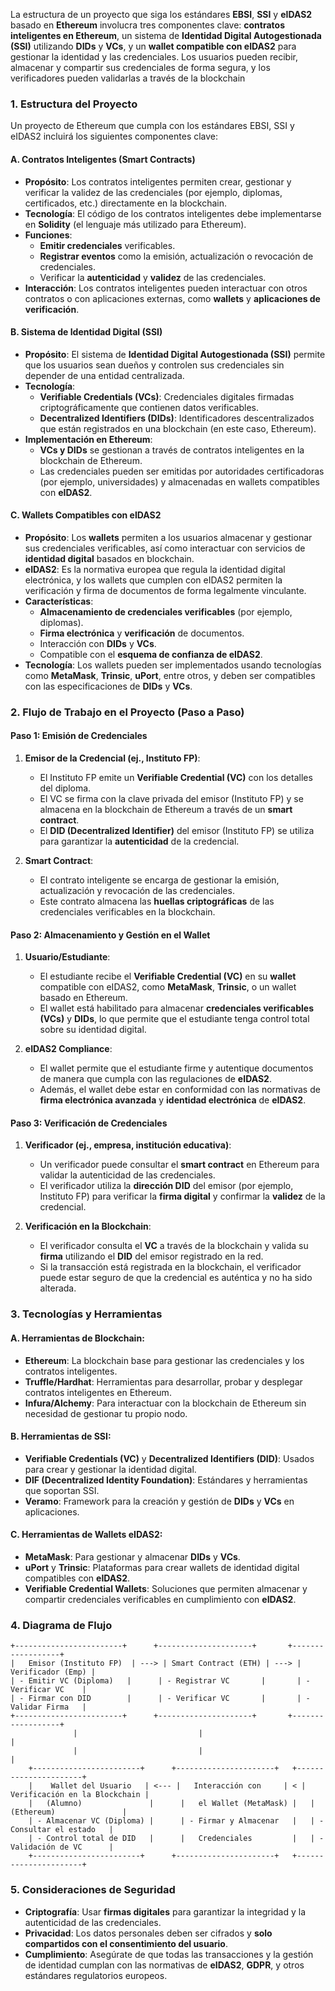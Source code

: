 La estructura de un proyecto que siga los estándares **EBSI**, **SSI** y **eIDAS2** basado en **Ethereum** involucra tres componentes clave: 
**contratos inteligentes en Ethereum**, un sistema de **Identidad Digital Autogestionada (SSI)** utilizando **DIDs** y **VCs**, y un **wallet compatible con eIDAS2** 
para gestionar la identidad y las credenciales. Los usuarios pueden recibir, almacenar y compartir sus credenciales de forma segura, y los verificadores pueden validarlas 
a través de la blockchain
### 1. **Estructura del Proyecto**
Un proyecto de Ethereum que cumpla con los estándares EBSI, SSI y eIDAS2 incluirá los siguientes componentes clave:

#### **A. Contratos Inteligentes (Smart Contracts)**
   - **Propósito**: Los contratos inteligentes permiten crear, gestionar y verificar la validez de las credenciales (por ejemplo, diplomas, certificados, etc.) directamente en la blockchain.
   - **Tecnología**: El código de los contratos inteligentes debe implementarse en **Solidity** (el lenguaje más utilizado para Ethereum).
   - **Funciones**: 
     - **Emitir credenciales** verificables.
     - **Registrar eventos** como la emisión, actualización o revocación de credenciales.
     - Verificar la **autenticidad** y **validez** de las credenciales.
   - **Interacción**: Los contratos inteligentes pueden interactuar con otros contratos o con aplicaciones externas, como **wallets** y **aplicaciones de verificación**.

#### **B. Sistema de Identidad Digital (SSI)**
   - **Propósito**: El sistema de **Identidad Digital Autogestionada (SSI)** permite que los usuarios sean dueños y controlen sus credenciales sin depender de una entidad centralizada.
   - **Tecnología**:
     - **Verifiable Credentials (VCs)**: Credenciales digitales firmadas criptográficamente que contienen datos verificables.
     - **Decentralized Identifiers (DIDs)**: Identificadores descentralizados que están registrados en una blockchain (en este caso, Ethereum).
   - **Implementación en Ethereum**:
     - **VCs y DIDs** se gestionan a través de contratos inteligentes en la blockchain de Ethereum.
     - Las credenciales pueden ser emitidas por autoridades certificadoras (por ejemplo, universidades) y almacenadas en wallets compatibles con **eIDAS2**.

#### **C. Wallets Compatibles con eIDAS2**
   - **Propósito**: Los **wallets** permiten a los usuarios almacenar y gestionar sus credenciales verificables, así como interactuar con servicios de **identidad digital** basados en blockchain.
   - **eIDAS2**: Es la normativa europea que regula la identidad digital electrónica, y los wallets que cumplen con eIDAS2 permiten la verificación y firma de documentos de forma legalmente vinculante.
   - **Características**:
     - **Almacenamiento de credenciales verificables** (por ejemplo, diplomas).
     - **Firma electrónica** y **verificación** de documentos.
     - Interacción con **DIDs** y **VCs**.
     - Compatible con el **esquema de confianza de eIDAS2**.
   - **Tecnología**: Los wallets pueden ser implementados usando tecnologías como **MetaMask**, **Trinsic**, **uPort**, entre otros, y deben ser compatibles con las especificaciones de **DIDs** y **VCs**.

### 2. **Flujo de Trabajo en el Proyecto (Paso a Paso)**

#### **Paso 1: Emisión de Credenciales**
1. **Emisor de la Credencial (ej., Instituto FP)**:
   - El Instituto FP emite un **Verifiable Credential (VC)** con los detalles del diploma.
   - El VC se firma con la clave privada del emisor (Instituto FP) y se almacena en la blockchain de Ethereum a través de un **smart contract**.
   - El **DID (Decentralized Identifier)** del emisor (Instituto FP) se utiliza para garantizar la **autenticidad** de la credencial.

2. **Smart Contract**:
   - El contrato inteligente se encarga de gestionar la emisión, actualización y revocación de las credenciales.
   - Este contrato almacena las **huellas criptográficas** de las credenciales verificables en la blockchain.

#### **Paso 2: Almacenamiento y Gestión en el Wallet**
1. **Usuario/Estudiante**:
   - El estudiante recibe el **Verifiable Credential (VC)** en su **wallet** compatible con eIDAS2, como **MetaMask**, **Trinsic**, o un wallet basado en Ethereum.
   - El wallet está habilitado para almacenar **credenciales verificables (VCs)** y **DIDs**, lo que permite que el estudiante tenga control total sobre su identidad digital.

2. **eIDAS2 Compliance**:
   - El wallet permite que el estudiante firme y autentique documentos de manera que cumpla con las regulaciones de **eIDAS2**.
   - Además, el wallet debe estar en conformidad con las normativas de **firma electrónica avanzada** y **identidad electrónica** de **eIDAS2**.

#### **Paso 3: Verificación de Credenciales**
1. **Verificador (ej., empresa, institución educativa)**:
   - Un verificador puede consultar el **smart contract** en Ethereum para validar la autenticidad de las credenciales.
   - El verificador utiliza la **dirección DID** del emisor (por ejemplo, Instituto FP) para verificar la **firma digital** y confirmar la **validez** de la credencial.

2. **Verificación en la Blockchain**:
   - El verificador consulta el **VC** a través de la blockchain y valida su **firma** utilizando el **DID** del emisor registrado en la red.
   - Si la transacción está registrada en la blockchain, el verificador puede estar seguro de que la credencial es auténtica y no ha sido alterada.

### 3. **Tecnologías y Herramientas**

#### **A. Herramientas de Blockchain**:
   - **Ethereum**: La blockchain base para gestionar las credenciales y los contratos inteligentes.
   - **Truffle/Hardhat**: Herramientas para desarrollar, probar y desplegar contratos inteligentes en Ethereum.
   - **Infura/Alchemy**: Para interactuar con la blockchain de Ethereum sin necesidad de gestionar tu propio nodo.

#### **B. Herramientas de SSI**:
   - **Verifiable Credentials (VC)** y **Decentralized Identifiers (DID)**: Usados para crear y gestionar la identidad digital.
   - **DIF (Decentralized Identity Foundation)**: Estándares y herramientas que soportan SSI.
   - **Veramo**: Framework para la creación y gestión de **DIDs** y **VCs** en aplicaciones.

#### **C. Herramientas de Wallets eIDAS2**:
   - **MetaMask**: Para gestionar y almacenar **DIDs** y **VCs**.
   - **uPort** y **Trinsic**: Plataformas para crear wallets de identidad digital compatibles con **eIDAS2**.
   - **Verifiable Credential Wallets**: Soluciones que permiten almacenar y compartir credenciales verificables en cumplimiento con **eIDAS2**.

### 4. **Diagrama de Flujo**

```
+------------------------+      +---------------------+       +------------------+
|   Emisor (Instituto FP)  | ---> | Smart Contract (ETH) | ---> | Verificador (Emp) |
| - Emitir VC (Diploma)   |      | - Registrar VC       |       | - Verificar VC    |
| - Firmar con DID        |      | - Verificar VC       |       | - Validar Firma   |
+------------------------+      +---------------------+       +------------------+
              |                           |                           |
              |                           |                           |
    +------------------------+      +----------------------+   +----------------------+
    |    Wallet del Usuario   | <--- |   Interacción con     | < | Verificación en la Blockchain |
    |   (Alumno)               |      |   el Wallet (MetaMask) |   | (Ethereum)               |
    | - Almacenar VC (Diploma) |      | - Firmar y Almacenar   |   | - Consultar el estado   |
    | - Control total de DID   |      |   Credenciales         |   | - Validación de VC      |
    +------------------------+      +----------------------+   +----------------------+
```

### 5. **Consideraciones de Seguridad**
- **Criptografía**: Usar **firmas digitales** para garantizar la integridad y la autenticidad de las credenciales.
- **Privacidad**: Los datos personales deben ser cifrados y **solo compartidos con el consentimiento del usuario**.
- **Cumplimiento**: Asegúrate de que todas las transacciones y la gestión de identidad cumplan con las normativas de **eIDAS2**, **GDPR**, y otros estándares regulatorios europeos.
